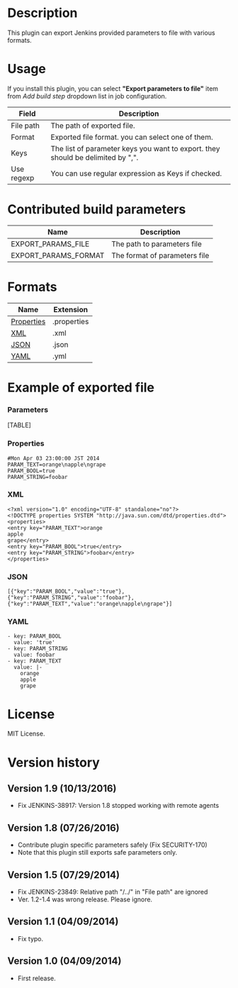 # Description

This plugin can export Jenkins provided parameters to file with various
formats.

# Usage

If you install this plugin, you can select **"Export parameters to
file"** item from *Add build step* dropdown list in job configuration.

| Field      | Description                                                                     |
|------------|---------------------------------------------------------------------------------|
| File path  | The path of exported file.                                                      |
| Format     | Exported file format. you can select one of them.                               |
| Keys       | The list of parameter keys you want to export. they should be delimited by ",". |
| Use regexp | You can use regular expression as Keys if checked.                              |

# Contributed build parameters

| Name                   | Description                   |
|------------------------|-------------------------------|
| EXPORT\_PARAMS\_FILE   | The path to parameters file   |
| EXPORT\_PARAMS\_FORMAT | The format of parameters file |

# Formats

| Name                                                                                 | Extension   |
|--------------------------------------------------------------------------------------|-------------|
| [Properties](http://docs.oracle.com/javase/1.5.0/docs/api/java/util/Properties.html) | .properties |
| [XML](http://www.w3.org/XML/)                                                        | .xml        |
| [JSON](http://www.json.org/)                                                         | .json       |
| [YAML](http://yaml.org/)                                                             | .yml        |

# Example of exported file

### Parameters

[TABLE]

### Properties

``` syntaxhighlighter-pre
#Mon Apr 03 23:00:00 JST 2014
PARAM_TEXT=orange\napple\ngrape
PARAM_BOOL=true
PARAM_STRING=foobar
```

### XML

``` syntaxhighlighter-pre
<?xml version="1.0" encoding="UTF-8" standalone="no"?>
<!DOCTYPE properties SYSTEM "http://java.sun.com/dtd/properties.dtd">
<properties>
<entry key="PARAM_TEXT">orange
apple
grape</entry>
<entry key="PARAM_BOOL">true</entry>
<entry key="PARAM_STRING">foobar</entry>
</properties>
```

### JSON

``` syntaxhighlighter-pre
[{"key":"PARAM_BOOL","value":"true"},{"key":"PARAM_STRING","value":"foobar"},{"key":"PARAM_TEXT","value":"orange\napple\ngrape"}]
```

### YAML

``` syntaxhighlighter-pre
- key: PARAM_BOOL
  value: 'true'
- key: PARAM_STRING
  value: foobar
- key: PARAM_TEXT
  value: |-
    orange
    apple
    grape
```

# License

MIT License.

# Version history

## Version 1.9 (10/13/2016)

-   Fix JENKINS-38917: Version 1.8 stopped working with remote agents

## Version 1.8 (07/26/2016)

-   Contribute plugin specific parameters safely (Fix SECURITY-170)
-   Note that this plugin still exports safe parameters only.

## Version 1.5 (07/29/2014)

-   Fix JENKINS-23849: Relative path "/../" in "File path" are ignored
-   Ver. 1.2-1.4 was wrong release. Please ignore.

## Version 1.1 (04/09/2014)

-   Fix typo.

## Version 1.0 (04/09/2014)

-   First release.
